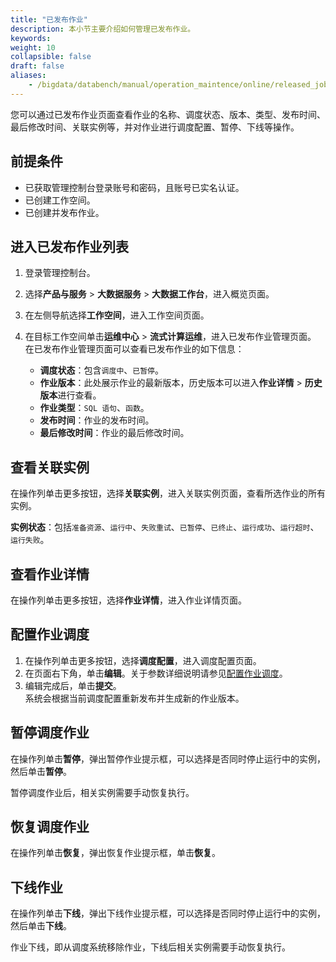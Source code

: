 ```yaml
---
title: "已发布作业"
description: 本小节主要介绍如何管理已发布作业。 
keywords: 
weight: 10
collapsible: false
draft: false
aliases:
    - /bigdata/databench/manual/operation_maintence/online/released_job/
---
```


您可以通过已发布作业页面查看作业的名称、调度状态、版本、类型、发布时间、最后修改时间、关联实例等，并对作业进行调度配置、暂停、下线等操作。

## 前提条件

- 已获取管理控制台登录账号和密码，且账号已实名认证。
- 已创建工作空间。
- 已创建并发布作业。

## 进入已发布作业列表

1. 登录管理控制台。
2. 选择**产品与服务** > **大数据服务** > **大数据工作台**，进入概览页面。
3. 在左侧导航选择**工作空间**，进入工作空间页面。
4. 在目标工作空间单击**运维中心** > **流式计算运维**，进入已发布作业管理页面。
   在已发布作业管理页面可以查看已发布作业的如下信息：
   
   - **调度状态**：包含`调度中`、`已暂停`。
   - **作业版本**：此处展示作业的最新版本，历史版本可以进入**作业详情** > **历史版本**进行查看。
   - **作业类型**：`SQL 语句`、`函数`。
   - **发布时间**：作业的发布时间。
   - **最后修改时间**：作业的最后修改时间。

## 查看关联实例

在操作列单击更多按钮，选择**关联实例**，进入关联实例页面，查看所选作业的所有实例。

**实例状态**：包括`准备资源`、`运行中`、`失败重试`、`已暂停`、`已终止`、`运行成功`、`运行超时`、`运行失败`。

## 查看作业详情

在操作列单击更多按钮，选择**作业详情**，进入作业详情页面。

## 配置作业调度

1. 在操作列单击更多按钮，选择**调度配置**，进入调度配置页面。
2. 在页面右下角，单击**编辑**。关于参数详细说明请参见[配置作业调度](../../../data_development/job/scheduling_job)。
3. 编辑完成后，单击**提交**。   
   系统会根据当前调度配置重新发布并生成新的作业版本。

## 暂停调度作业

在操作列单击**暂停**，弹出暂停作业提示框，可以选择是否同时停止运行中的实例，然后单击**暂停**。

暂停调度作业后，相关实例需要手动恢复执行。

## 恢复调度作业

在操作列单击**恢复**，弹出恢复作业提示框，单击**恢复**。

## 下线作业

在操作列单击**下线**，弹出下线作业提示框，可以选择是否同时停止运行中的实例，然后单击**下线**。

作业下线，即从调度系统移除作业，下线后相关实例需要手动恢复执行。


